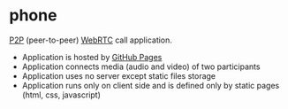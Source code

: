 # phone

[P2P](https://bloggeek.me/webrtcglossary/p2p/) (peer-to-peer) [WebRTC](https://webrtc.org) call application.

* Application is hosted by [GitHub Pages](https://pages.github.com)
* Application connects media (audio and video) of two participants
* Application uses no server except static files storage
* Application runs only on client side and is defined only by static pages (html, css, javascript)
